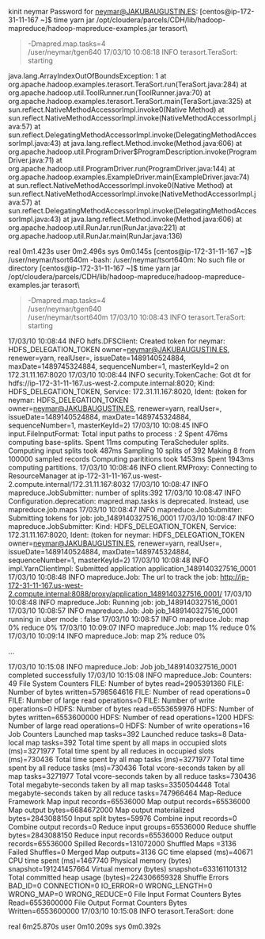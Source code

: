 kinit neymar
Password for neymar@JAKUBAUGUSTIN.ES:
[centos@ip-172-31-11-167 ~]$  time  yarn jar /opt/cloudera/parcels/CDH/lib/hadoop-mapreduce/hadoop-mapreduce-examples.jar terasort\
>  -Dmapred.map.tasks=4\
>  /user/neymar/tgen640
17/03/10 10:08:18 INFO terasort.TeraSort: starting

java.lang.ArrayIndexOutOfBoundsException: 1
        at org.apache.hadoop.examples.terasort.TeraSort.run(TeraSort.java:284)
        at org.apache.hadoop.util.ToolRunner.run(ToolRunner.java:70)
        at org.apache.hadoop.examples.terasort.TeraSort.main(TeraSort.java:325)
        at sun.reflect.NativeMethodAccessorImpl.invoke0(Native Method)
        at sun.reflect.NativeMethodAccessorImpl.invoke(NativeMethodAccessorImpl.java:57)
        at sun.reflect.DelegatingMethodAccessorImpl.invoke(DelegatingMethodAccessorImpl.java:43)
        at java.lang.reflect.Method.invoke(Method.java:606)
        at org.apache.hadoop.util.ProgramDriver$ProgramDescription.invoke(ProgramDriver.java:71)
        at org.apache.hadoop.util.ProgramDriver.run(ProgramDriver.java:144)
        at org.apache.hadoop.examples.ExampleDriver.main(ExampleDriver.java:74)
        at sun.reflect.NativeMethodAccessorImpl.invoke0(Native Method)
        at sun.reflect.NativeMethodAccessorImpl.invoke(NativeMethodAccessorImpl.java:57)
        at sun.reflect.DelegatingMethodAccessorImpl.invoke(DelegatingMethodAccessorImpl.java:43)
        at java.lang.reflect.Method.invoke(Method.java:606)
        at org.apache.hadoop.util.RunJar.run(RunJar.java:221)
        at org.apache.hadoop.util.RunJar.main(RunJar.java:136)

real    0m1.423s
user    0m2.496s
sys     0m0.145s
[centos@ip-172-31-11-167 ~]$  /user/neymar/tsort640m
-bash: /user/neymar/tsort640m: No such file or directory
[centos@ip-172-31-11-167 ~]$  time  yarn jar /opt/cloudera/parcels/CDH/lib/hadoop-mapreduce/hadoop-mapreduce-examples.jar terasort\
>  -Dmapred.map.tasks=4\
>  /user/neymar/tgen640\
>  /user/neymar/tsort640m
17/03/10 10:08:43 INFO terasort.TeraSort: starting

17/03/10 10:08:44 INFO hdfs.DFSClient: Created token for neymar: HDFS_DELEGATION_TOKEN owner=neymar@JAKUBAUGUSTIN.ES, renewer=yarn, realUser=, issueDate=1489140524884, maxDate=1489745324884, sequenceNumber=1, masterKeyId=2 on 172.31.11.167:8020
17/03/10 10:08:44 INFO security.TokenCache: Got dt for hdfs://ip-172-31-11-167.us-west-2.compute.internal:8020; Kind: HDFS_DELEGATION_TOKEN, Service: 172.31.11.167:8020, Ident: (token for neymar: HDFS_DELEGATION_TOKEN owner=neymar@JAKUBAUGUSTIN.ES, renewer=yarn, realUser=, issueDate=1489140524884, maxDate=1489745324884, sequenceNumber=1, masterKeyId=2)
17/03/10 10:08:45 INFO input.FileInputFormat: Total input paths to process : 2
Spent 476ms computing base-splits.
Spent 11ms computing TeraScheduler splits.
Computing input splits took 487ms
Sampling 10 splits of 392
Making 8 from 100000 sampled records
Computing parititions took 1453ms
Spent 1943ms computing partitions.
17/03/10 10:08:46 INFO client.RMProxy: Connecting to ResourceManager at ip-172-31-11-167.us-west-2.compute.internal/172.31.11.167:8032
17/03/10 10:08:47 INFO mapreduce.JobSubmitter: number of splits:392
17/03/10 10:08:47 INFO Configuration.deprecation: mapred.map.tasks is deprecated. Instead, use mapreduce.job.maps
17/03/10 10:08:47 INFO mapreduce.JobSubmitter: Submitting tokens for job: job_1489140327516_0001
17/03/10 10:08:47 INFO mapreduce.JobSubmitter: Kind: HDFS_DELEGATION_TOKEN, Service: 172.31.11.167:8020, Ident: (token for neymar: HDFS_DELEGATION_TOKEN owner=neymar@JAKUBAUGUSTIN.ES, renewer=yarn, realUser=, issueDate=1489140524884, maxDate=1489745324884, sequenceNumber=1, masterKeyId=2)
17/03/10 10:08:48 INFO impl.YarnClientImpl: Submitted application application_1489140327516_0001
17/03/10 10:08:48 INFO mapreduce.Job: The url to track the job: http://ip-172-31-11-167.us-west-2.compute.internal:8088/proxy/application_1489140327516_0001/
17/03/10 10:08:48 INFO mapreduce.Job: Running job: job_1489140327516_0001
17/03/10 10:08:57 INFO mapreduce.Job: Job job_1489140327516_0001 running in uber mode : false
17/03/10 10:08:57 INFO mapreduce.Job:  map 0% reduce 0%
17/03/10 10:09:07 INFO mapreduce.Job:  map 1% reduce 0%
17/03/10 10:09:14 INFO mapreduce.Job:  map 2% reduce 0%

...


17/03/10 10:15:08 INFO mapreduce.Job: Job job_1489140327516_0001 completed successfully
17/03/10 10:15:08 INFO mapreduce.Job: Counters: 49
        File System Counters
                FILE: Number of bytes read=2905391360
                FILE: Number of bytes written=5798564616
                FILE: Number of read operations=0
                FILE: Number of large read operations=0
                FILE: Number of write operations=0
                HDFS: Number of bytes read=6553659976
                HDFS: Number of bytes written=6553600000
                HDFS: Number of read operations=1200
                HDFS: Number of large read operations=0
                HDFS: Number of write operations=16
        Job Counters
                Launched map tasks=392
                Launched reduce tasks=8
                Data-local map tasks=392
                Total time spent by all maps in occupied slots (ms)=3271977
                Total time spent by all reduces in occupied slots (ms)=730436
                Total time spent by all map tasks (ms)=3271977
                Total time spent by all reduce tasks (ms)=730436
                Total vcore-seconds taken by all map tasks=3271977
                Total vcore-seconds taken by all reduce tasks=730436
                Total megabyte-seconds taken by all map tasks=3350504448
                Total megabyte-seconds taken by all reduce tasks=747966464
        Map-Reduce Framework
                Map input records=65536000
                Map output records=65536000
                Map output bytes=6684672000
                Map output materialized bytes=2843088150
                Input split bytes=59976
                Combine input records=0
                Combine output records=0
                Reduce input groups=65536000
                Reduce shuffle bytes=2843088150
                Reduce input records=65536000
                Reduce output records=65536000
                Spilled Records=131072000
                Shuffled Maps =3136
                Failed Shuffles=0
                Merged Map outputs=3136
                GC time elapsed (ms)=40671
                CPU time spent (ms)=1467740
                Physical memory (bytes) snapshot=191241457664
                Virtual memory (bytes) snapshot=633161101312
                Total committed heap usage (bytes)=224306659328
        Shuffle Errors
                BAD_ID=0
                CONNECTION=0
                IO_ERROR=0
                WRONG_LENGTH=0
                WRONG_MAP=0
                WRONG_REDUCE=0
        File Input Format Counters
                Bytes Read=6553600000
        File Output Format Counters
                Bytes Written=6553600000
17/03/10 10:15:08 INFO terasort.TeraSort: done

real    6m25.870s
user    0m10.209s
sys     0m0.392s
